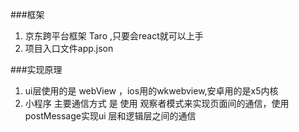 ###框架
1. 京东跨平台框架 Taro ,只要会react就可以上手
2. 项目入口文件app.json

###实现原理
1. ui层使用的是 webView ，ios用的wkwebview,安卓用的是x5内核
2. 小程序 主要通信方式 是 使用 观察者模式来实现页面间的通信，使用postMessage实现ui 层和逻辑层之间的通信